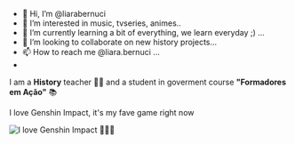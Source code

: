 - 👋 Hi, I’m @liarabernuci
- 👀 I’m interested in music, tvseries, animes..
- 🌱 I’m currently learning a bit of everything, we learn everyday ;)  ...
- 💞️ I’m looking to collaborate on new history projects...
- 📫 How to reach me @liara.bernuci ...
- 
I am a **History** teacher :woman_teacher: and a student in goverment course **"Formadores em Ação"**  	:books:
<!---
liarabernuci/liarabernuci is a ✨ special ✨ repository because its `README.md` (this file) appears on your GitHub profile.
You can click the Preview link to take a look at your changes.
---> I love Genshin Impact, it's my fave game right now
![I love Genshin Impact](https://files.tecnoblog.net/wp-content/uploads/2021/09/keyart-en-1536x864.jpg) :orange_heart::orange_heart::orange_heart:
